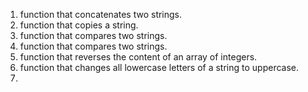 1.  function that concatenates two strings.
2.  function that copies a string. 
3.  function that compares two strings.
4. function that compares two strings.
5. function that reverses the content of an array of integers.
6.  function that changes all lowercase letters of a string to uppercase.
7.    

